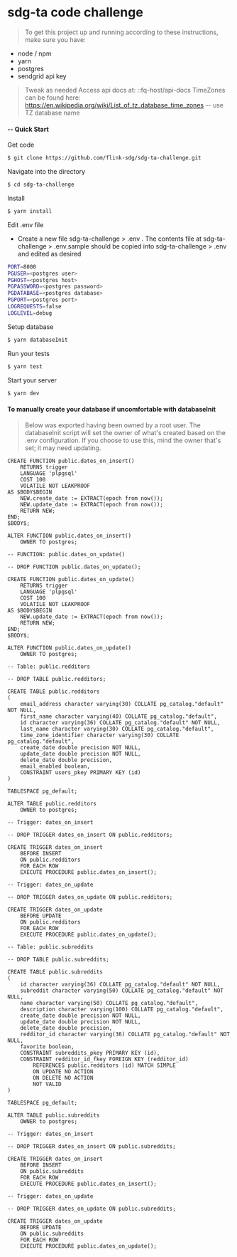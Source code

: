 # sdg-ta code challenge
> To get this project up and running according to these instructions, make sure you have:
- node / npm
- yarn
- postgres
- sendgrid api key
> Tweak as needed
> Access api docs at: ::fq-host/api-docs
> TimeZones can be found here: https://en.wikipedia.org/wiki/List_of_tz_database_time_zones -- use TZ database name
#### -- Quick Start
Get code
```sh
$ git clone https://github.com/flink-sdg/sdg-ta-challenge.git
```
Navigate into the directory
```sh
$ cd sdg-ta-challenge
```
Install
```sh
$ yarn install
```
Edit .env file
- Create a new file sdg-ta-challenge > .env   . The contents file at sdg-ta-challenge > .env.sample should be copied into sdg-ta-challenge > .env and edited as desired
```sh
PORT=8000
PGUSER=<postgres user>
PGHOST=<postgres host>
PGPASSWORD=<postgres password>
PGDATABASE=<postgres database>
PGPORT=<postgres port>
LOGREQUESTS=false
LOGLEVEL=debug
```
Setup database
```sh
$ yarn databaseInit
```
Run your tests
```sh
$ yarn test
```
Start your server
```sh
$ yarn dev
```
#### To manually create your database if uncomfortable with databaseInit
>Below was exported having been owned by a root user.  The databaseInit script will set the owner of what's created based on the .env configuration.
If you choose to use this, mind the owner that's set; it may need updating.
```
CREATE FUNCTION public.dates_on_insert()
    RETURNS trigger
    LANGUAGE 'plpgsql'
    COST 100
    VOLATILE NOT LEAKPROOF
AS $BODY$BEGIN
	NEW.create_date := EXTRACT(epoch from now());
	NEW.update_date := EXTRACT(epoch from now());
	RETURN NEW;
END;
$BODY$;

ALTER FUNCTION public.dates_on_insert()
    OWNER TO postgres;

-- FUNCTION: public.dates_on_update()

-- DROP FUNCTION public.dates_on_update();

CREATE FUNCTION public.dates_on_update()
    RETURNS trigger
    LANGUAGE 'plpgsql'
    COST 100
    VOLATILE NOT LEAKPROOF
AS $BODY$BEGIN
	NEW.update_date := EXTRACT(epoch from now());
	RETURN NEW;
END;
$BODY$;

ALTER FUNCTION public.dates_on_update()
    OWNER TO postgres;

-- Table: public.redditors

-- DROP TABLE public.redditors;

CREATE TABLE public.redditors
(
    email_address character varying(30) COLLATE pg_catalog."default" NOT NULL,
    first_name character varying(40) COLLATE pg_catalog."default",
    id character varying(36) COLLATE pg_catalog."default" NOT NULL,
    last_name character varying(30) COLLATE pg_catalog."default",
    time_zone_identifier character varying(30) COLLATE pg_catalog."default",
    create_date double precision NOT NULL,
    update_date double precision NOT NULL,
    delete_date double precision,
    email_enabled boolean,
    CONSTRAINT users_pkey PRIMARY KEY (id)
)

TABLESPACE pg_default;

ALTER TABLE public.redditors
    OWNER to postgres;

-- Trigger: dates_on_insert

-- DROP TRIGGER dates_on_insert ON public.redditors;

CREATE TRIGGER dates_on_insert
    BEFORE INSERT
    ON public.redditors
    FOR EACH ROW
    EXECUTE PROCEDURE public.dates_on_insert();

-- Trigger: dates_on_update

-- DROP TRIGGER dates_on_update ON public.redditors;

CREATE TRIGGER dates_on_update
    BEFORE UPDATE 
    ON public.redditors
    FOR EACH ROW
    EXECUTE PROCEDURE public.dates_on_update();

-- Table: public.subreddits

-- DROP TABLE public.subreddits;

CREATE TABLE public.subreddits
(
    id character varying(36) COLLATE pg_catalog."default" NOT NULL,
    subreddit character varying(50) COLLATE pg_catalog."default" NOT NULL,
    name character varying(50) COLLATE pg_catalog."default",
    description character varying(100) COLLATE pg_catalog."default",
    create_date double precision NOT NULL,
    update_date double precision NOT NULL,
    delete_date double precision,
    redditor_id character varying(36) COLLATE pg_catalog."default" NOT NULL,
    favorite boolean,
    CONSTRAINT subreddits_pkey PRIMARY KEY (id),
    CONSTRAINT redditor_id_fkey FOREIGN KEY (redditor_id)
        REFERENCES public.redditors (id) MATCH SIMPLE
        ON UPDATE NO ACTION
        ON DELETE NO ACTION
        NOT VALID
)

TABLESPACE pg_default;

ALTER TABLE public.subreddits
    OWNER to postgres;

-- Trigger: dates_on_insert

-- DROP TRIGGER dates_on_insert ON public.subreddits;

CREATE TRIGGER dates_on_insert
    BEFORE INSERT
    ON public.subreddits
    FOR EACH ROW
    EXECUTE PROCEDURE public.dates_on_insert();

-- Trigger: dates_on_update

-- DROP TRIGGER dates_on_update ON public.subreddits;

CREATE TRIGGER dates_on_update
    BEFORE UPDATE 
    ON public.subreddits
    FOR EACH ROW
    EXECUTE PROCEDURE public.dates_on_update();
```

